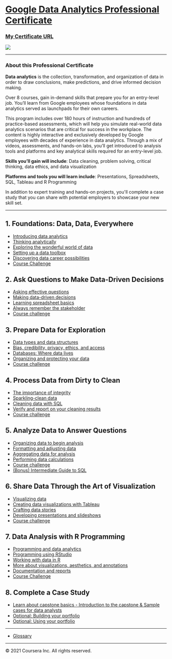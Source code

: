 # [Google Data Analytics Professional Certificate](https://www.coursera.org/professional-certificates/google-data-analytics)

### [My Certificate URL]()
![](https://s3.amazonaws.com/coursera_assets/meta_images/generated/CERTIFICATE_LANDING_PAGE/CERTIFICATE_LANDING_PAGE~GXVETXXWR9H2/CERTIFICATE_LANDING_PAGE~GXVETXXWR9H2.jpeg)

---
### About this Professional Certificate

**Data analytics** is the collection, transformation, and organization of data in order to draw conclusions, make predictions, and drive informed decision making. 

Over 8 courses, gain in-demand skills that prepare you for an entry-level job. You’ll learn from Google employees whose foundations in data analytics served as launchpads for their own careers. 

This program includes over 180 hours of instruction and hundreds of practice-based assessments, which will help you simulate real-world data analytics scenarios that are critical for success in the workplace. The content is highly interactive and exclusively developed by Google employees with decades of experience in data analytics. Through a mix of videos, assessments, and hands-on labs, you’ll get introduced to analysis tools and platforms and key analytical skills required for an entry-level job.

**Skills you’ll gain will include**: Data cleaning, problem solving, critical thinking, data ethics, and data visualization

**Platforms and tools you will learn include**: Presentations, Spreadsheets, SQL, Tableau and R Programming

In addition to expert training and hands-on projects, you'll complete a case study that you can share with potential employers to showcase your new skill set.

---

## 1. Foundations: Data, Data, Everywhere
- [Introducing data analytics](https://github.com/brendensong/Google-Data-Analytics-Professional-Certificate/wiki/1.1.Introducing-data-analytics)
- [Thinking analytically](https://github.com/brendensong/Google-Data-Analytics-Professional-Certificate/wiki/1.2.Thinking-analytically)
- [Exploring the wonderful world of data](https://github.com/brendensong/Google-Data-Analytics-Professional-Certificate/wiki/1.3.Exploring-the-wonderful-world-of-data)
- [Setting up a data toolbox](https://github.com/brendensong/Google-Data-Analytics-Professional-Certificate/wiki/1.4.Setting-up-a-data-toolbox)
- [Discovering data career possibilities](https://github.com/brendensong/Google-Data-Analytics-Professional-Certificate/wiki/1.5.Discovering-data-career-possibilities)
- [Course Challenge](https://github.com/brendensong/Google-Data-Analytics-Professional-Certificate/wiki/1.6.Course-Challenge)

## 2. Ask Questions to Make Data-Driven Decisions
- [Asking effective questions](https://github.com/brendensong/Google-Data-Analytics-Professional-Certificate/wiki/2.1.Asking-effective-questions)
- [Making data-driven decisions](https://github.com/brendensong/Google-Data-Analytics-Professional-Certificate/wiki/2.2.Making-data-driven-decisions)
- [Learning spreadsheet basics](https://github.com/brendensong/Google-Data-Analytics-Professional-Certificate/wiki/2.3.Learning-spreadsheet-basics)
- [Always remember the stakeholder](https://github.com/brendensong/Google-Data-Analytics-Professional-Certificate/wiki/2.4.Always-remember-the-stakeholder)
- [Course challenge](https://github.com/brendensong/Google-Data-Analytics-Professional-Certificate/wiki/2.5.Course-challenge)

## 3. Prepare Data for Exploration
- [Data types and data structures](https://github.com/brendensong/Google-Data-Analytics-Professional-Certificate/wiki/3.1.Data-types-and-data-structures)
- [Bias, credibility, privacy, ethics, and access](https://github.com/brendensong/Google-Data-Analytics-Professional-Certificate/wiki/3.2.Bias,-credibility,-privacy,-ethics,-and-access)
- [Databases: Where data lives](https://github.com/brendensong/Google-Data-Analytics-Professional-Certificate/wiki/3.3.Databases:-Where-data-lives)
- [Organizing and protecting your data](https://github.com/brendensong/Google-Data-Analytics-Professional-Certificate/wiki/3.4.Organizing-and-protecting-your-data)
- [Course challenge](https://github.com/brendensong/Google-Data-Analytics-Professional-Certificate/wiki/3.5.Course-challenge)

## 4. Process Data from Dirty to Clean
- [The importance of integrity](https://github.com/brendensong/Google-Data-Analytics-Professional-Certificate/wiki/4.1.The-importance-of-integrity)
- [Sparkling-clean data](https://github.com/brendensong/Google-Data-Analytics-Professional-Certificate/wiki/4.2.Sparkling-clean-data)
- [Cleaning data with SQL](https://github.com/brendensong/Google-Data-Analytics-Professional-Certificate/wiki/4.3.Cleaning-data-with-SQL)
- [Verify and report on your cleaning results](https://github.com/brendensong/Google-Data-Analytics-Professional-Certificate/wiki/4.4.Verify-and-report-on-your-cleaning-results)
- [Course challenge](https://github.com/brendensong/Google-Data-Analytics-Professional-Certificate/wiki/4.5.Course-challenge)

## 5. Analyze Data to Answer Questions
- [Organizing data to begin analysis](https://github.com/brendensong/Google-Data-Analytics-Professional-Certificate/wiki/5.1.Organizing-data-to-begin-analysis)
- [Formatting and adjusting data](https://github.com/brendensong/Google-Data-Analytics-Professional-Certificate/wiki/5.2.Formatting-and-adjusting-data)
- [Aggregating data for analysis](https://github.com/brendensong/Google-Data-Analytics-Professional-Certificate/wiki/5.3.Aggregating-data-for-analysis)
- [Performing data calculations](https://github.com/brendensong/Google-Data-Analytics-Professional-Certificate/wiki/5.4.Performing-data-calculations)
- [Course challenge](https://github.com/brendensong/Google-Data-Analytics-Professional-Certificate/wiki/5.5.Course-challenge)
- [(Bonus) Intermediate Guide to SQL](https://github.com/brendensong/Google-Data-Analytics-Professional-Certificate/wiki/5.6.bonus.Intermediate-Guide-to-SQL)

## 6. Share Data Through the Art of Visualization
- [Visualizing data](https://github.com/brendensong/Google-Data-Analytics-Professional-Certificate/wiki/6.1.Visualizing-data)
- [Creating data visualizations with Tableau](https://github.com/brendensong/Google-Data-Analytics-Professional-Certificate/wiki/6.2.Creating-data-visualizations-with-Tableau)
- [Crafting data stories](https://github.com/brendensong/Google-Data-Analytics-Professional-Certificate/wiki/6.3.Crafting-data-stories)
- [Developing presentations and slideshows](https://github.com/brendensong/Google-Data-Analytics-Professional-Certificate/wiki/6.4.Developing-presentations-and-slideshows)
- [Course challenge](https://github.com/brendensong/Google-Data-Analytics-Professional-Certificate/wiki/6.5.Course-challenge)

## 7. Data Analysis with R Programming

- [Programming and data analytics](https://github.com/brendensong/Google-Data-Analytics-Professional-Certificate/wiki/7.1.Programming-and-data-analytics)
- [Programming using RStudio](https://github.com/brendensong/Google-Data-Analytics-Professional-Certificate/wiki/7.2.Programming-using-RStudio)
- [Working with data in R](https://github.com/brendensong/Google-Data-Analytics-Professional-Certificate/wiki/7.3.Working-with-data-in-R)
- [More about visualizations, aesthetics, and annotations](https://github.com/brendensong/Google-Data-Analytics-Professional-Certificate/wiki/7.4.More-about-visualizations,-aesthetics,-and-annotations)
- [Documentation and reports](https://github.com/brendensong/Google-Data-Analytics-Professional-Certificate/wiki/7.5.Documentation-and-reports)
- [Course Challenge](https://github.com/brendensong/Google-Data-Analytics-Professional-Certificate/wiki/7.6.Course-Challenge)

## 8. Complete a Case Study

- [Learn about capstone basics - Introduction to the capstone & Sample cases for data analysts](https://github.com/brendensong/Google-Data-Analytics-Professional-Certificate/wiki/8.1.Learn-about-capstone-basics)
- [Optional: Building your portfolio](https://github.com/brendensong/Google-Data-Analytics-Professional-Certificate/wiki/8.2.Optional:-Building-your-portfolio)
- [Optional: Using your portfolio](https://github.com/brendensong/Google-Data-Analytics-Professional-Certificate/wiki/8.3.Optional:-Using-your-portfolio)

***
- [Glossary](https://github.com/brendensong/Google-Data-Analytics-Professional-Certificate/wiki/Glossary)

***

© 2021 Coursera Inc. All rights reserved.
